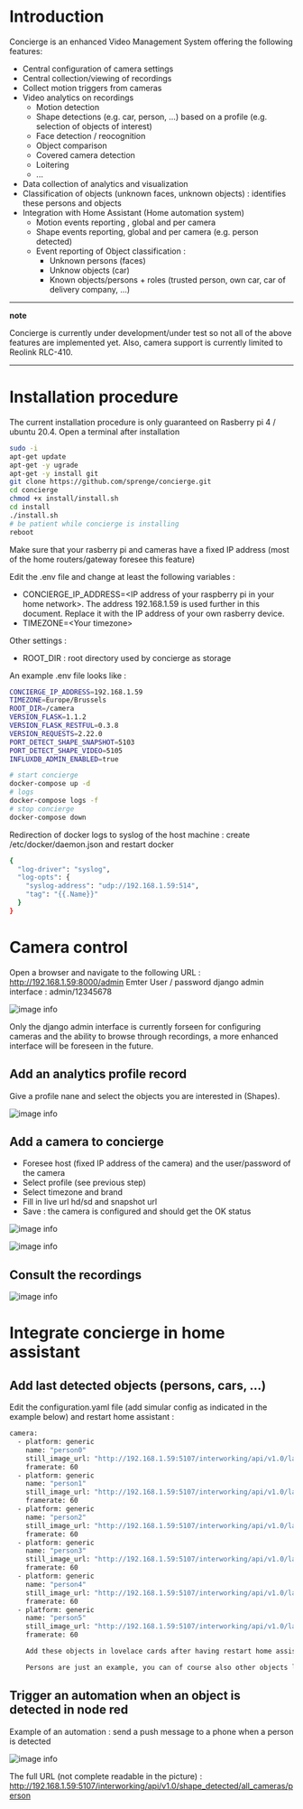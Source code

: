 # Introduction
Concierge is an enhanced Video Management System offering the following features:
* Central configuration of camera settings
* Central collection/viewing of recordings
* Collect motion triggers from cameras
* Video analytics on recordings
  * Motion detection
  * Shape detections (e.g. car, person, ...) based on a profile (e.g. selection of objects of interest)
  * Face detection / reocognition
  * Object comparison
  * Covered camera detection
  * Loitering
  * ...
* Data collection of analytics and visualization
* Classification of objects (unknown faces, unknown objects) : identifies these persons and objects
* Integration with Home Assistant (Home automation system)
  * Motion events reporting , global and per camera
  * Shape events reporting, global and per camera (e.g. person detected)
  * Event reporting of Object classification :
    * Unknown persons (faces)
    * Unknow objects (car)
    * Known objects/persons + roles (trusted person, own car, car of delivery company, ...)

---
**note**

Concierge is currently under development/under test so not all of the above features are implemented yet.  Also, camera support is currently limited to Reolink RLC-410.


---
# Installation procedure
The current installation procedure is only guaranteed on Rasberry pi 4 / ubuntu 20.4.  Open a terminal after installation

```bash
sudo -i
apt-get update
apt-get -y ugrade
apt-get -y install git
git clone https://github.com/sprenge/concierge.git
cd concierge
chmod +x install/install.sh
cd install
./install.sh
# be patient while concierge is installing
reboot
```
Make sure that your rasberry pi and cameras have a fixed IP address (most of the home routers/gateway foresee this feature)

Edit the .env file and change at least the following variables :
- CONCIERGE_IP_ADDRESS=\<IP address of your raspberry pi in your home network\>.  The address 192.168.1.59 is used further in this document.  Replace it with the IP address of your own rasberry device.
- TIMEZONE=\<Your timezone\>

Other settings :
- ROOT_DIR : root directory used by concierge as storage

An example .env file looks like :

```bash
CONCIERGE_IP_ADDRESS=192.168.1.59
TIMEZONE=Europe/Brussels
ROOT_DIR=/camera
VERSION_FLASK=1.1.2
VERSION_FLASK_RESTFUL=0.3.8
VERSION_REQUESTS=2.22.0
PORT_DETECT_SHAPE_SNAPSHOT=5103
PORT_DETECT_SHAPE_VIDEO=5105
INFLUXDB_ADMIN_ENABLED=true
```

```bash
# start concierge
docker-compose up -d
# logs
docker-compose logs -f
# stop concierge
docker-compose down
```

Redirection of docker logs to syslog of the host machine : create /etc/docker/daemon.json and restart docker

```bash
{
  "log-driver": "syslog",
  "log-opts": {
    "syslog-address": "udp://192.168.1.59:514",
    "tag": "{{.Name}}"
  }
}
```

# Camera control

Open a browser and navigate to the following URL : http://192.168.1.59:8000/admin
Emter User / password django admin interface : admin/12345678

![image info](./documentation/picture/../pictures/Clipboard05.jpg)

Only the django admin interface is currently forseen for configuring cameras and the ability to browse through recordings, a more enhanced interface will be foreseen in the future.

## Add an analytics profile record

Give a profile nane and select the objects you are interested in (Shapes).

![image info](./documentation/picture/../pictures/Clipboard01.jpg)

## Add a camera to concierge

- Foresee host (fixed IP address of the camera) and the user/password of the camera
- Select profile (see previous step)
- Select timezone and brand
- Fill in live url hd/sd and snapshot url
- Save : the camera is configured and should get the OK status

![image info](./documentation/picture/../pictures/Clipboard02.jpg)

![image info](./documentation/picture/../pictures/Clipboard03.jpg)

## Consult the recordings

![image info](./documentation/picture/../pictures/Clipboard04.jpg)

# Integrate concierge in home assistant

## Add last detected objects (persons, cars, ...)
Edit the configuration.yaml file (add simular config as indicated in the example below) and restart home assistant :

```bash
camera:
  - platform: generic
    name: "person0"
    still_image_url: "http://192.168.1.59:5107/interworking/api/v1.0/last_detected_images/person/0.jpg"
    framerate: 60
  - platform: generic
    name: "person1"
    still_image_url: "http://192.168.1.59:5107/interworking/api/v1.0/last_detected_images/person/1.jpg"
    framerate: 60
  - platform: generic
    name: "person2"
    still_image_url: "http://192.168.1.59:5107/interworking/api/v1.0/last_detected_images/person/2.jpg"
    framerate: 60
  - platform: generic
    name: "person3"
    still_image_url: "http://192.168.1.59:5107/interworking/api/v1.0/last_detected_images/person/3.jpg"
    framerate: 60
  - platform: generic
    name: "person4"
    still_image_url: "http://192.168.1.59:5107/interworking/api/v1.0/last_detected_images/person/4.jpg"
    framerate: 60
  - platform: generic
    name: "person5"
    still_image_url: "http://192.168.1.59:5107/interworking/api/v1.0/last_detected_images/person/5.jpg"
    framerate: 60

    Add these objects in lovelace cards after having restart home assistant.

    Persons are just an example, you can of course also other objects like cars (whatever you specified in your profile)
```

## Trigger an automation when an object is detected in node red

Example of an automation : send a push message to a phone when a person is detected

![image info](./documentation/picture/../pictures/Clipboard07.jpg)

The full URL (not complete readable in the picture) : http://192.168.1.59:5107/interworking/api/v1.0/shape_detected/all_cameras/person

